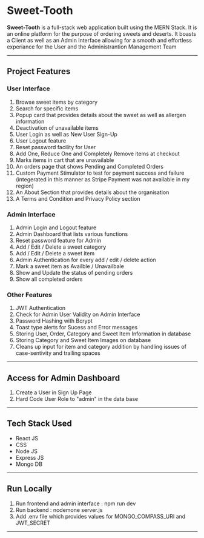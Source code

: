 # Sweet-Tooth
**Sweet-Tooth** is a full-stack web application built using the MERN Stack. It is an online platform for the purpose of ordering sweets and deserts. It boasts a Client as well as an Admin Interface allowing for a smooth and effortless experiance for the User and the Administrantion Management Team

---

## Project Features

### User Interface
1. Browse sweet items by category
2. Search for specific items
3. Popup card that provides details about the sweet as well as allergen information
4. Deactivation of unavailable items
5. User Login as well as New User Sign-Up
6. User Logout feature
7. Reset password facility for User
8. Add One, Reduce One and Completely Remove items at checkout
9. Marks items in cart that are unavailable
10. An orders page that shows Pending and Completed Orders
11. Custom Payment Stimulator to test for payment success and failure (integerated in this manner as Stripe Payment was not available in my region)
12. An About Section that provides details about the organisation
13. A Terms and Condition and Privacy Policy section

### Admin Interface
1. Admin Login and Logout feature
2. Admin Dashboard that lists various functions
3. Reset password feature for Admin
4. Add / Edit / Delete a sweet category
5. Add / Edit / Delete a sweet item
6. Admin Authentication for every add / edit / delete action
7. Mark a sweet item as Availble / Unavailbale
8. Show and Update the status of pending orders
9. Show all completed orders

### Other Features
1. JWT Authentication
2. Check for Admin User Validity on Admin Interface
3. Password Hashing with Bcrypt
4. Toast type alerts for Sucess and Error messages
5. Storing User, Order, Category and Sweet Item Information in database
6. Storing Category and Sweet Item Images on database
7. Cleans up input for item and category addition by handling issues of case-sentivity and trailing spaces

---

## Access for Admin Dashboard
1. Create a User in Sign Up Page
2. Hard Code User Role to "admin" in the data base

---

## Tech Stack Used
- React JS
- CSS
- Node JS
- Express JS
- Mongo DB

 ---

## Run Locally
1. Run frontend and admin interface : npm run dev
2. Run backend : nodemone server.js
3. Add .env file which provides values for MONGO_COMPASS_URI and JWT_SECRET
 
  ---

  
  
